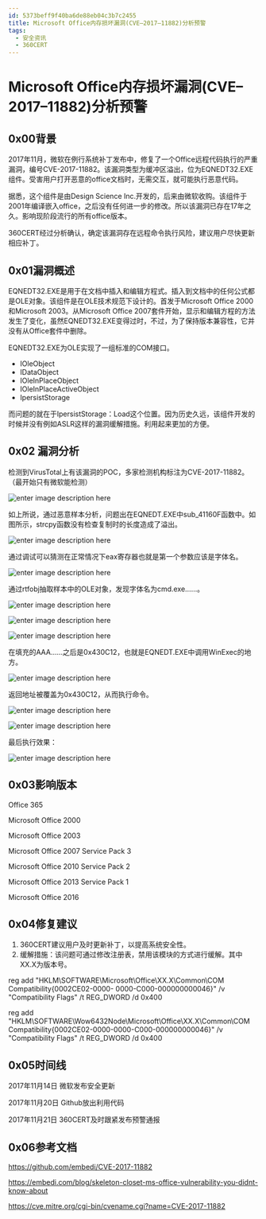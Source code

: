 ```yaml
---
id: 5373beff9f40ba6de88eb04c3b7c2455
title: Microsoft Office内存损坏漏洞(CVE–2017–11882)分析预警
tags: 
  - 安全资讯
  - 360CERT
---
```


# Microsoft Office内存损坏漏洞(CVE–2017–11882)分析预警

0x00背景
------


2017年11月，微软在例行系统补丁发布中，修复了一个Office远程代码执行的严重漏洞，编号CVE-2017-11882。该漏洞类型为缓冲区溢出，位为EQNEDT32.EXE组件。受害用户打开恶意的office文档时，无需交互，就可能执行恶意代码。


据悉，这个组件是由Design Science
Inc.开发的，后来由微软收购。该组件于2001年编译嵌入office，之后没有任何进一步的修改。所以该漏洞已存在17年之久。影响现阶段流行的所有office版本。


360CERT经过分析确认，确定该漏洞存在远程命令执行风险，建议用户尽快更新相应补丁。


0x01漏洞概述
--------


EQNEDT32.EXE是用于在文档中插入和编辑方程式。插入到文档中的任何公式都是OLE对象。该组件是在OLE技术规范下设计的。首发于Microsoft
Office 2000和Microsoft 2003。从Microsoft Office
2007套件开始，显示和编辑方程的方法发生了变化，虽然EQNEDT32.EXE变得过时，不过，为了保持版本兼容性，它并没有从Office套件中删除。


EQNEDT32.EXE为OLE实现了一组标准的COM接口。


* IOleObject
* IDataObject
* IOleInPlaceObject
* IOleInPlaceActiveObject
* IpersistStorage


而问题的就在于IpersistStorage：Load这个位置。因为历史久远，该组件开发的时候并没有例如ASLR这样的漏洞缓解措施。利用起来更加的方便。


0x02 漏洞分析
---------


检测到VirusTotal上有该漏洞的POC，多家检测机构标注为CVE-2017-11882。（最开始只有微软能检测）


![enter image description here](https://cert.360.cn/static/fileimg/CVE-2017-11882_1_1511249187.png "enter image title here")


如上所说，通过恶意样本分析，问题出在EQNEDT.EXE中sub\_41160F函数中。如图所示，strcpy函数没有检查复制时的长度造成了溢出。


![enter image description here](https://cert.360.cn/static/fileimg/CVE-2017-11882_2_1511249196.png "enter image title here")


通过调试可以猜测在正常情况下eax寄存器也就是第一个参数应该是字体名。


![enter image description here](https://cert.360.cn/static/fileimg/CVE-2017-11882_3_1511249203.png "enter image title here")


通过rtfobj抽取样本中的OLE对象，发现字体名为cmd.exe……。


![enter image description here](https://cert.360.cn/static/fileimg/CVE-2017-11882_4_1511249211.png "enter image title here")


![enter image description here](https://cert.360.cn/static/fileimg/CVE-2017-11882_5_1511249220.png "enter image title here")


![enter image description here](https://cert.360.cn/static/fileimg/CVE-2017-11882_6_1511249228.png "enter image title here")


在填充的AAA……之后是0x430C12，也就是EQNEDT.EXE中调用WinExec的地方。


![enter image description here](https://cert.360.cn/static/fileimg/CVE-2017-11882_7_1511249235.png "enter image title here")


返回地址被覆盖为0x430C12，从而执行命令。


![enter image description here](https://cert.360.cn/static/fileimg/CVE-2017-11882_8_1511249242.png "enter image title here")


![enter image description here](https://cert.360.cn/static/fileimg/CVE-2017-11882_9_1511249252.png "enter image title here")


最后执行效果：


![enter image description here](https://cert.360.cn/static/fileimg/CVE-2017-11882_10_1511249259.png "enter image title here")


0x03影响版本
--------


Office 365


Microsoft Office 2000


Microsoft Office 2003


Microsoft Office 2007 Service Pack 3


Microsoft Office 2010 Service Pack 2


Microsoft Office 2013 Service Pack 1


Microsoft Office 2016


0x04修复建议
--------


1. 360CERT建议用户及时更新补丁，以提高系统安全性。
2. 缓解措施：该问题可通过修改注册表，禁用该模块的方式进行缓解。其中XX.X为版本号。


reg add "HKLM\SOFTWARE\Microsoft\Office\XX.X\Common\COM
Compatibility\{0002CE02-0000- 0000-C000-000000000046}" /v "Compatibility Flags"
/t REG\_DWORD /d 0x400


reg add "HKLM\SOFTWARE\Wow6432Node\Microsoft\Office\XX.X\Common\COM
Compatibility\{0002CE02-0000-0000-C000-000000000046}" /v "Compatibility Flags"
/t REG\_DWORD /d 0x400


0x05时间线
-------


2017年11月14日 微软发布安全更新


2017年11月20日 Github放出利用代码


2017年11月21日 360CERT及时跟紧发布预警通报


0x06参考文档
--------


<https://github.com/embedi/CVE-2017-11882>


<https://embedi.com/blog/skeleton-closet-ms-office-vulnerability-you-didnt-know-about>


<https://cve.mitre.org/cgi-bin/cvename.cgi?name=CVE-2017-11882>


